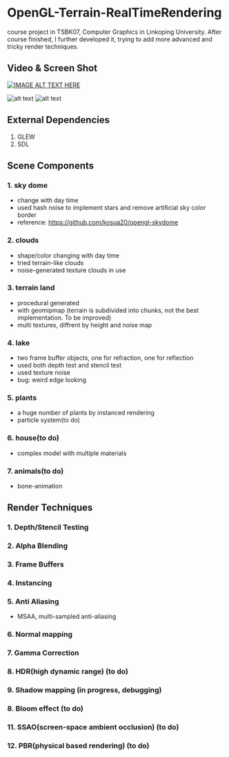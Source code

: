 # OpenGL-Terrain-RealTimeRendering
course project in TSBK07, Computer Graphics in Linkoping University. After course finished, I further developed it, trying to add more advanced and tricky render techniques.

## Video & Screen Shot

[![IMAGE ALT TEXT HERE](http://img.youtube.com/vi/MGzww-jvLck/0.jpg)](https://youtu.be/MGzww-jvLck)

![alt text](https://github.com/wangkepfe/OpenGL-Terrain-RealTimeRendering/blob/master/screenshot1.png "screenshot1")
![alt text](https://github.com/wangkepfe/OpenGL-Terrain-RealTimeRendering/blob/master/screenshot2.png "screenshot2")

## External Dependencies

1. GLEW
2. SDL

## Scene Components

### 1. sky dome
* change with day time
* used hash noise to implement stars and remove artificial sky color border
* reference: https://github.com/kosua20/opengl-skydome

### 2. clouds
* shape/color changing with day time
* tried terrain-like clouds
* noise-generated texture clouds in use

### 3. terrain land
* procedural generated
* with geomipmap (terrain is subdivided into chunks, not the best implementation. To be improved)
* multi textures, diffrent by height and noise map

### 4. lake
* two frame buffer objects, one for refraction, one for reflection
* used both depth test and stencil test
* used texture noise
* bug: weird edge looking

### 5. plants
* a huge number of plants by instanced rendering
* particle system(to do)

### 6. house(to do)
* complex model with multiple materials

### 7. animals(to do)
* bone-animation

## Render Techniques

### 1. Depth/Stencil Testing

### 2. Alpha Blending

### 3. Frame Buffers

### 4. Instancing

### 5. Anti Aliasing
* MSAA, multi-sampled anti-aliasing

### 6. Normal mapping

### 7. Gamma Correction

### 8. HDR(high dynamic range) (to do)

### 9. Shadow mapping (in progress, debugging)

### 8. Bloom effect (to do)

### 11. SSAO(screen-space ambient occlusion) (to do)

### 12. PBR(physical based rendering) (to do)
